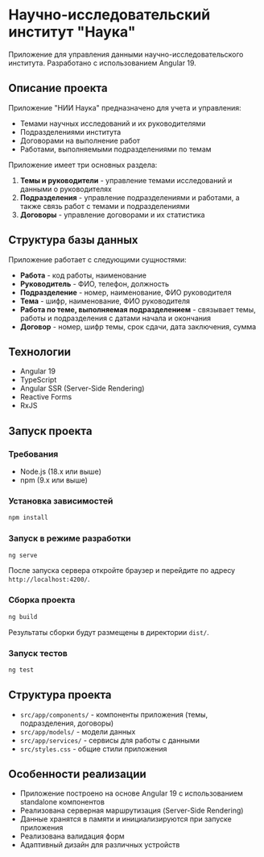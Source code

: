 # Научно-исследовательский институт "Наука"

Приложение для управления данными научно-исследовательского института. Разработано с использованием Angular 19.

## Описание проекта

Приложение "НИИ Наука" предназначено для учета и управления:
- Темами научных исследований и их руководителями
- Подразделениями института
- Договорами на выполнение работ
- Работами, выполняемыми подразделениями по темам

Приложение имеет три основных раздела:
1. **Темы и руководители** - управление темами исследований и данными о руководителях
2. **Подразделения** - управление подразделениями и работами, а также связь работ с темами и подразделениями
3. **Договоры** - управление договорами и их статистика

## Структура базы данных

Приложение работает с следующими сущностями:
- **Работа** - код работы, наименование
- **Руководитель** - ФИО, телефон, должность
- **Подразделение** - номер, наименование, ФИО руководителя
- **Тема** - шифр, наименование, ФИО руководителя
- **Работа по теме, выполняемая подразделением** - связывает темы, работы и подразделения с датами начала и окончания
- **Договор** - номер, шифр темы, срок сдачи, дата заключения, сумма

## Технологии

- Angular 19
- TypeScript
- Angular SSR (Server-Side Rendering)
- Reactive Forms
- RxJS

## Запуск проекта

### Требования

- Node.js (18.x или выше)
- npm (9.x или выше)

### Установка зависимостей

```bash
npm install
```

### Запуск в режиме разработки

```bash
ng serve
```

После запуска сервера откройте браузер и перейдите по адресу `http://localhost:4200/`.

### Сборка проекта

```bash
ng build
```

Результаты сборки будут размещены в директории `dist/`.

### Запуск тестов

```bash
ng test
```

## Структура проекта

- `src/app/components/` - компоненты приложения (темы, подразделения, договоры)
- `src/app/models/` - модели данных
- `src/app/services/` - сервисы для работы с данными
- `src/styles.css` - общие стили приложения

## Особенности реализации

- Приложение построено на основе Angular 19 с использованием standalone компонентов
- Реализована серверная маршрутизация (Server-Side Rendering)
- Данные хранятся в памяти и инициализируются при запуске приложения
- Реализована валидация форм
- Адаптивный дизайн для различных устройств
